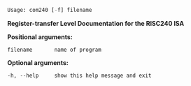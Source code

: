 ``` python
Usage: com240 [-f] filename
```

**Register-transfer Level Documentation for the RISC240 ISA** <br/>

**Positional arguments:** <br/>
```text
filename       name of program
```

**Optional arguments:** <br/>
```text
-h, --help     show this help message and exit
```
